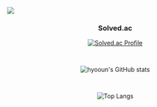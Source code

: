 <img src="https://capsule-render.vercel.app/api?type=waving&color=BDBDC8&height=200&section=header&text=승현" />

<div align=center>
<h3 align="center">Solved.ac</h3>
  
[![Solved.ac Profile](http://mazassumnida.wtf/api/generate_badge?boj=theuglygoblin)](https://solved.ac/theuglygoblin)

<br>

![hyooun's GitHub stats](https://github-readme-stats.vercel.app/api?username=hyooun&show_icons=true)

<br>

![Top Langs](https://github-readme-stats.vercel.app/api/top-langs/?username=hyooun&layout=compact)

